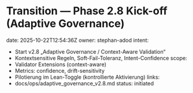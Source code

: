 # Transition — Phase 2.8 Kick-off (Adaptive Governance)
date: 2025-10-22T12:54:36Z
owner: stephan-adod
intent:
  - Start v2.8 „Adaptive Governance / Context-Aware Validation“
  - Kontextsensitive Regeln, Soft-Fail-Toleranz, Intent-Confidence
scope:
  - Validator Extensions (context-aware)
  - Metrics: confidence, drift-sensitivity
  - Pilotierung im Lean-Toggle (kontrollierte Aktivierung)
links:
  - docs/ops/adaptive_governance_v2.8.md
status: initiated
